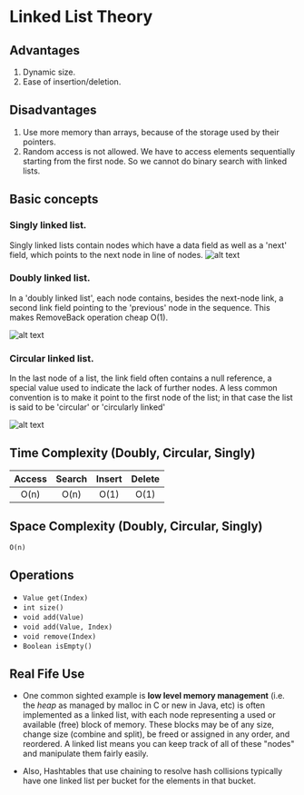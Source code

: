 # Linked List Theory

## Advantages

1. Dynamic size.
2. Ease of insertion/deletion.

## Disadvantages

1. Use more memory than arrays, because of the storage used by their pointers.
2. Random access is not allowed. We have to access elements sequentially starting from the first node. So we cannot do binary search with linked lists.

## Basic concepts

### Singly linked list.

Singly linked lists contain nodes which have a data field as well as a 'next' field, which points to the next node in line of nodes.
![alt text](https://upload.wikimedia.org/wikipedia/commons/6/6d/Singly-linked-list.svg "Singly linked list")

### Doubly linked list.

In a 'doubly linked list', each node contains, besides the next-node link, a second link field pointing to the 'previous' node in the sequence. 
This makes RemoveBack operation cheap O(1).

![alt text](https://upload.wikimedia.org/wikipedia/commons/5/5e/Doubly-linked-list.svg "Doubly linked list")

### Circular linked list.

In the last node of a list, the link field often contains a null reference, a special value used to indicate the lack of further nodes.
A less common convention is to make it point to the first node of the list; in that case the list is said to be 'circular' or 'circularly linked'

![alt text](https://upload.wikimedia.org/wikipedia/commons/d/df/Circularly-linked-list.svg "Circular linked list")

## Time Complexity (Doubly, Circular, Singly)
| Access | Search | Insert | Delete |
|:-------:|:-------:|:-------:|:-------:|
| O(n) | O(n) | O(1) | O(1) | 

## Space Complexity (Doubly, Circular, Singly)
`O(n)` 

## Operations
- `Value get(Index)`
- `int size()`
- `void add(Value)`
- `void add(Value, Index)`
- `void remove(Index)`
- `Boolean isEmpty()`

## Real Fife Use

- One common sighted example is **low level memory management**
(i.e. the *heap* as managed by malloc in C or new in Java, etc) is often implemented as a linked list,
with each node representing a used or available (free) block of memory.
These blocks may be of any size, change size (combine and split),
be freed or assigned in any order, and reordered.
A linked list means you can keep track of all of these "nodes" and manipulate them fairly easily.

- Also, Hashtables that use chaining to resolve hash collisions typically have
 one linked list per bucket for the elements in that bucket.


